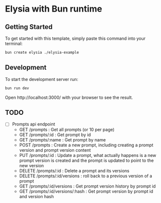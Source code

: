 # Elysia with Bun runtime

## Getting Started
To get started with this template, simply paste this command into your terminal:
```bash
bun create elysia ./elysia-example
```

## Development
To start the development server run:
```bash
bun run dev
```

Open http://localhost:3000/ with your browser to see the result.


## TODO
- [ ] Prompts api endpoint
  - GET /prompts : Get all prompts (or 10 per page)
  - GET /prompts/:id : Get prompt by id
  - GET /prompts/:name : Get prompt by name
  - POST /prompts : Create a new prompt, including creating a prompt version and prompt version content
  - PUT /prompts/:id : Update a prompt, what actually happens is a new prompt version is created and the prompt is updated to point to the new version
  - DELETE /prompts/:id : Delete a prompt and its versions
  - DELETE /prompts/:id/versions : roll back to a previous version of a prompt
  - GET /prompts/:id/versions : Get prompt version history by prompt id
  - GET /prompts/:id/versions/:hash : Get prompt version by prompt id and version hash
